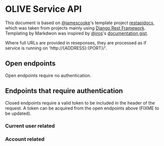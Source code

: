 # OLIVE Service API

This document is based on [@jamescooke](https://github.com/jamescooke)'s template project [restapidocs](https://github.com/jamescooke/restapidocs), which was taken from projects mainly using [Django Rest Framework](https://github.com/tomchristie/django-rest-framework). Templating by Markdwon was inspired by [@iros](https://github.com/iros)'s [documentation gist](https://gist.github.com/iros/3426278).

Where full URLs are provided in reseponses, they are processed as if service is running on 'http://{ADDRESS}:{PORT}/'.

## Open endpoints

Open endpoints require no authentication.

## Endpoints that require authentication

Closed endpoints require a valid token to be included in the header of the request. A token can be acquired from the open endpoints above (FIXME to be updated).

### Current user related

### Account related
